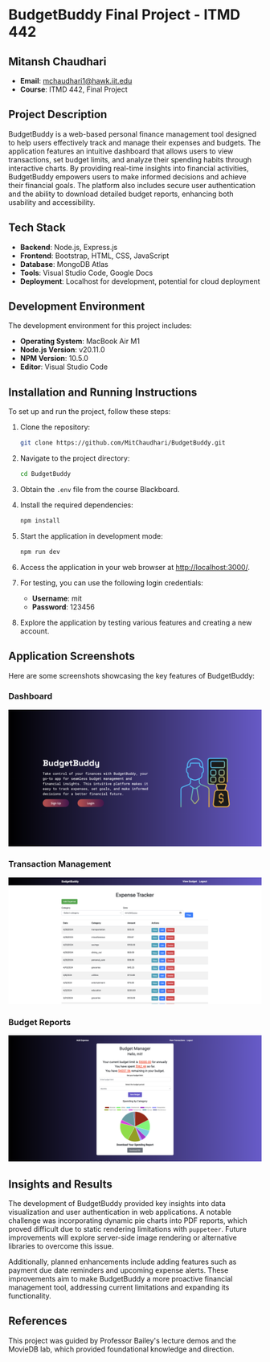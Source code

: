 
# BudgetBuddy Final Project - ITMD 442

## Mitansh Chaudhari

- **Email**: [mchaudhari1@hawk.iit.edu](mailto:mchaudhari1@hawk.iit.edu)
- **Course**: ITMD 442, Final Project

## Project Description

BudgetBuddy is a web-based personal finance management tool designed to help users effectively track and manage their expenses and budgets. The application features an intuitive dashboard that allows users to view transactions, set budget limits, and analyze their spending habits through interactive charts. By providing real-time insights into financial activities, BudgetBuddy empowers users to make informed decisions and achieve their financial goals. The platform also includes secure user authentication and the ability to download detailed budget reports, enhancing both usability and accessibility.

## Tech Stack

- **Backend**: Node.js, Express.js
- **Frontend**: Bootstrap, HTML, CSS, JavaScript
- **Database**: MongoDB Atlas
- **Tools**: Visual Studio Code, Google Docs
- **Deployment**: Localhost for development, potential for cloud deployment

## Development Environment

The development environment for this project includes:

- **Operating System**: MacBook Air M1
- **Node.js Version**: v20.11.0
- **NPM Version**: 10.5.0
- **Editor**: Visual Studio Code

## Installation and Running Instructions

To set up and run the project, follow these steps:

1. Clone the repository:
   ```bash
   git clone https://github.com/MitChaudhari/BudgetBuddy.git
   ```
2. Navigate to the project directory:
   ```bash
   cd BudgetBuddy
   ```
3. Obtain the `.env` file from the course Blackboard.

4. Install the required dependencies:
   ```bash
   npm install
   ```
5. Start the application in development mode:
   ```bash
   npm run dev
   ```
6. Access the application in your web browser at [http://localhost:3000/](http://localhost:3000/).

7. For testing, you can use the following login credentials:
   - **Username**: mit
   - **Password**: 123456

8. Explore the application by testing various features and creating a new account.

## Application Screenshots

Here are some screenshots showcasing the key features of BudgetBuddy:

### Dashboard
![BudgetBuddy Dashboard](./public/images/homePage.png "BudgetBuddy Dashboard")

### Transaction Management
![Transaction Management](./public/images/expenseTra.png "Managing Transactions in BudgetBuddy")

### Budget Reports
![Budget Reports](./public/images/budgetReports.png "Generating Budget Reports in BudgetBuddy")


## Insights and Results

The development of BudgetBuddy provided key insights into data visualization and user authentication in web applications. A notable challenge was incorporating dynamic pie charts into PDF reports, which proved difficult due to static rendering limitations with `puppeteer`. Future improvements will explore server-side image rendering or alternative libraries to overcome this issue.

Additionally, planned enhancements include adding features such as payment due date reminders and upcoming expense alerts. These improvements aim to make BudgetBuddy a more proactive financial management tool, addressing current limitations and expanding its functionality.

## References

This project was guided by Professor Bailey's lecture demos and the MovieDB lab, which provided foundational knowledge and direction.
